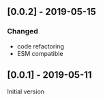 ## [0.0.2] - 2019-05-15

### Changed
- code refactoring
- ESM compatible


## [0.0.1] - 2019-05-11

Initial version
